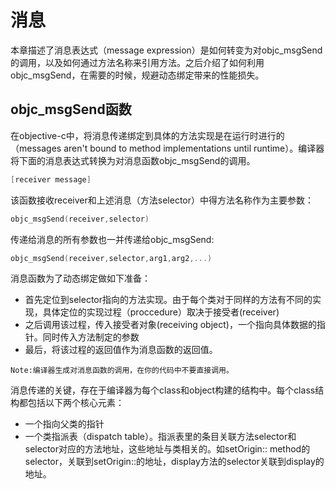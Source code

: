 # 消息
本章描述了消息表达式（message expression）是如何转变为对objc_msgSend的调用，以及如何通过方法名称来引用方法。之后介绍了如何利用objc_msgSend，在需要的时候，规避动态绑定带来的性能损失。

## objc_msgSend函数
在objective-c中，将消息传递绑定到具体的方法实现是在运行时进行的（messages aren't bound to method implementations until runtime）。编译器将下面的消息表达式转换为对消息函数objc_msgSend的调用。
``` objective-c
[receiver message]
```
该函数接收receiver和上述消息（方法selector）中得方法名称作为主要参数：
``` objective-c
objc_msgSend(receiver,selector)
```
传递给消息的所有参数也一并传递给objc_msgSend:
``` objective-c
objc_msgSend(receiver,selector,arg1,arg2,...)
```
消息函数为了动态绑定做如下准备：
- 首先定位到selector指向的方法实现。由于每个类对于同样的方法有不同的实现，具体定位的实现过程（proccedure）取决于接受者(receiver)
- 之后调用该过程，传入接受者对象(receiving object)，一个指向具体数据的指针。同时传入方法制定的参数
- 最后，将该过程的返回值作为消息函数的返回值。
```
Note:编译器生成对消息函数的调用，在你的代码中不要直接调用。
```

消息传递的关键，存在于编译器为每个class和object构建的结构中。每个class结构都包括以下两个核心元素：
- 一个指向父类的指针
- 一个类指派表（dispatch table）。指派表里的条目关联方法selector和selector对应的方法地址，这些地址与类相关的。如setOrigin:: method的selector，关联到setOrigin::的地址，display方法的selector关联到display的地址。
